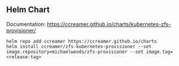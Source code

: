 ## Helm Chart

Documentation: https://ccreamer.github.io/charts/kubernetes-zfs-provisioner/

```
helm repo add ccreamer https://ccreamer.github.io/charts
helm install ccreamer/zfs-kubernetes-provisioner --set image.repository=michaelwoods/zfs-provisioner --set image.tag=<release-tag>
```
